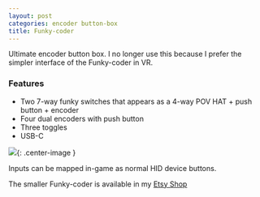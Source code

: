```yaml
---
layout: post
categories: encoder button-box
title: Funky-coder
---
```


Ultimate encoder button box. I no longer use this because I prefer the simpler interface of the Funky-coder in VR.

### Features

- Two 7-way funky switches that appears as a 4-way POV HAT + push button + encoder 
- Four dual encoders with push button
- Three toggles 
- USB-C

![](../assets/eb/eb1.jpg){: .center-image }

Inputs can be mapped in-game as normal HID device buttons.

The smaller Funky-coder is available in my [Etsy Shop](https://www.etsy.com/listing/1836479954/)
